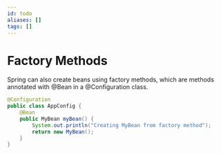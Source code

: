 ```yaml
---
id: todo
aliases: []
tags: []
---
```


# Factory Methods
Spring can also create beans using factory methods, which are methods annotated with @Bean in a @Configuration class.
```java
@Configuration
public class AppConfig {
    @Bean
    public MyBean myBean() {
        System.out.println("Creating MyBean from factory method");
        return new MyBean();
    }
}
```
